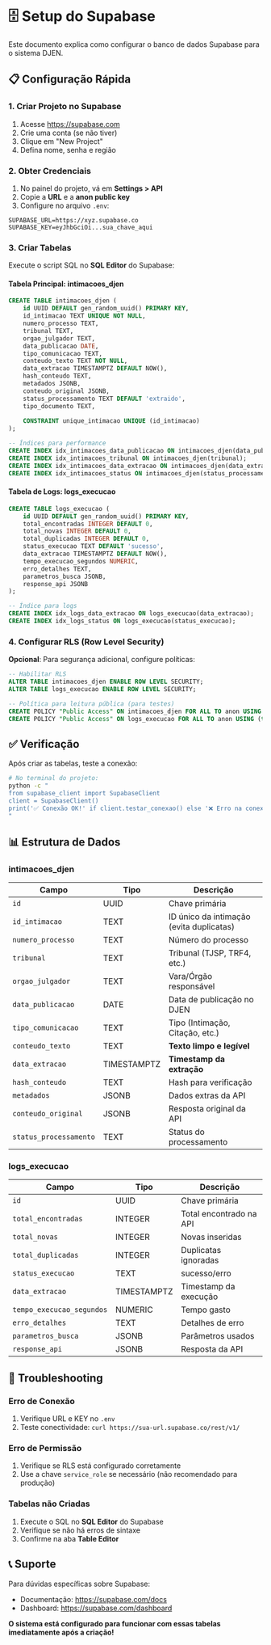 # 🗄️ Setup do Supabase

Este documento explica como configurar o banco de dados Supabase para o sistema DJEN.

## 📋 **Configuração Rápida**

### 1. **Criar Projeto no Supabase**
1. Acesse https://supabase.com
2. Crie uma conta (se não tiver)
3. Clique em "New Project"
4. Defina nome, senha e região

### 2. **Obter Credenciais**
1. No painel do projeto, vá em **Settings > API**
2. Copie a **URL** e a **anon public key**
3. Configure no arquivo `.env`:

```env
SUPABASE_URL=https://xyz.supabase.co
SUPABASE_KEY=eyJhbGciOi...sua_chave_aqui
```

### 3. **Criar Tabelas**

Execute o script SQL no **SQL Editor** do Supabase:

#### **Tabela Principal: intimacoes_djen**
```sql
CREATE TABLE intimacoes_djen (
    id UUID DEFAULT gen_random_uuid() PRIMARY KEY,
    id_intimacao TEXT UNIQUE NOT NULL,
    numero_processo TEXT,
    tribunal TEXT,
    orgao_julgador TEXT,
    data_publicacao DATE,
    tipo_comunicacao TEXT,
    conteudo_texto TEXT NOT NULL,
    data_extracao TIMESTAMPTZ DEFAULT NOW(),
    hash_conteudo TEXT,
    metadados JSONB,
    conteudo_original JSONB,
    status_processamento TEXT DEFAULT 'extraido',
    tipo_documento TEXT,
    
    CONSTRAINT unique_intimacao UNIQUE (id_intimacao)
);

-- Índices para performance
CREATE INDEX idx_intimacoes_data_publicacao ON intimacoes_djen(data_publicacao);
CREATE INDEX idx_intimacoes_tribunal ON intimacoes_djen(tribunal);
CREATE INDEX idx_intimacoes_data_extracao ON intimacoes_djen(data_extracao);
CREATE INDEX idx_intimacoes_status ON intimacoes_djen(status_processamento);
```

#### **Tabela de Logs: logs_execucao**
```sql
CREATE TABLE logs_execucao (
    id UUID DEFAULT gen_random_uuid() PRIMARY KEY,
    total_encontradas INTEGER DEFAULT 0,
    total_novas INTEGER DEFAULT 0,
    total_duplicadas INTEGER DEFAULT 0,
    status_execucao TEXT DEFAULT 'sucesso',
    data_extracao TIMESTAMPTZ DEFAULT NOW(),
    tempo_execucao_segundos NUMERIC,
    erro_detalhes TEXT,
    parametros_busca JSONB,
    response_api JSONB
);

-- Índice para logs
CREATE INDEX idx_logs_data_extracao ON logs_execucao(data_extracao);
CREATE INDEX idx_logs_status ON logs_execucao(status_execucao);
```

### 4. **Configurar RLS (Row Level Security)**

**Opcional**: Para segurança adicional, configure políticas:

```sql
-- Habilitar RLS
ALTER TABLE intimacoes_djen ENABLE ROW LEVEL SECURITY;
ALTER TABLE logs_execucao ENABLE ROW LEVEL SECURITY;

-- Política para leitura pública (para testes)
CREATE POLICY "Public Access" ON intimacoes_djen FOR ALL TO anon USING (true);
CREATE POLICY "Public Access" ON logs_execucao FOR ALL TO anon USING (true);
```

## ✅ **Verificação**

Após criar as tabelas, teste a conexão:

```bash
# No terminal do projeto:
python -c "
from supabase_client import SupabaseClient
client = SupabaseClient()
print('✅ Conexão OK!' if client.testar_conexao() else '❌ Erro na conexão')
"
```

## 📊 **Estrutura de Dados**

### **intimacoes_djen**
| Campo | Tipo | Descrição |
|-------|------|-----------|
| `id` | UUID | Chave primária |
| `id_intimacao` | TEXT | ID único da intimação (evita duplicatas) |
| `numero_processo` | TEXT | Número do processo |
| `tribunal` | TEXT | Tribunal (TJSP, TRF4, etc.) |
| `orgao_julgador` | TEXT | Vara/Órgão responsável |
| `data_publicacao` | DATE | Data de publicação no DJEN |
| `tipo_comunicacao` | TEXT | Tipo (Intimação, Citação, etc.) |
| `conteudo_texto` | TEXT | **Texto limpo e legível** |
| `data_extracao` | TIMESTAMPTZ | **Timestamp da extração** |
| `hash_conteudo` | TEXT | Hash para verificação |
| `metadados` | JSONB | Dados extras da API |
| `conteudo_original` | JSONB | Resposta original da API |
| `status_processamento` | TEXT | Status do processamento |

### **logs_execucao**
| Campo | Tipo | Descrição |
|-------|------|-----------|
| `id` | UUID | Chave primária |
| `total_encontradas` | INTEGER | Total encontrado na API |
| `total_novas` | INTEGER | Novas inseridas |
| `total_duplicadas` | INTEGER | Duplicatas ignoradas |
| `status_execucao` | TEXT | sucesso/erro |
| `data_extracao` | TIMESTAMPTZ | Timestamp da execução |
| `tempo_execucao_segundos` | NUMERIC | Tempo gasto |
| `erro_detalhes` | TEXT | Detalhes de erro |
| `parametros_busca` | JSONB | Parâmetros usados |
| `response_api` | JSONB | Resposta da API |

## 🔧 **Troubleshooting**

### **Erro de Conexão**
1. Verifique URL e KEY no `.env`
2. Teste conectividade: `curl https://sua-url.supabase.co/rest/v1/`

### **Erro de Permissão**
1. Verifique se RLS está configurado corretamente
2. Use a chave `service_role` se necessário (não recomendado para produção)

### **Tabelas não Criadas**
1. Execute o SQL no **SQL Editor** do Supabase
2. Verifique se não há erros de sintaxe
3. Confirme na aba **Table Editor**

## 📞 **Suporte**

Para dúvidas específicas sobre Supabase:
- Documentação: https://supabase.com/docs
- Dashboard: https://supabase.com/dashboard

**O sistema está configurado para funcionar com essas tabelas imediatamente após a criação!**